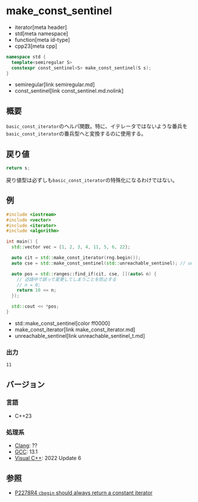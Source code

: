 # make_const_sentinel
* iterator[meta header]
* std[meta namespace]
* function[meta id-type]
* cpp23[meta cpp]

```cpp
namespace std {
  template<semiregular S>
  constexpr const_sentinel<S> make_const_sentinel(S s);
}
```
* semiregular[link semiregular.md]
* const_sentinel[link const_sentinel.md.nolink]

## 概要

`basic_const_iterator`のヘルパ関数。特に、イテレータではないような番兵を`basic_const_iterator`の番兵型へと変換するのに使用する。

## 戻り値

```cpp
return s;
```

戻り値型は必ずしも`basic_const_iterator`の特殊化になるわけではない。

## 例
```cpp example
#include <iostream>
#include <vector>
#include <iterator>
#include <algorithm>

int main() {
  std::vector vec = {1, 2, 3, 4, 11, 5, 6, 22};

  auto cit = std::make_const_iterator(rng.begin());
  auto cse = std::make_const_sentinel(std::unreachable_sentinel); // unreachable_sentinelはイテレータではない汎用の番兵

  auto pos = std::ranges::find_if(cit, cse, [](auto& n) {
    // 述語中で誤って変更してしまうことを防止する
    // n = 0;
    return 10 <= n;
  });

  std::cout << *pos;
}
```
* std::make_const_sentinel[color ff0000]
* make_const_iterator[link make_const_iterator.md]
* unreachable_sentinel[link unreachable_sentinel_t.md]

### 出力
```
11
```

## バージョン
### 言語
- C++23

### 処理系
- [Clang](/implementation.md#clang): ??
- [GCC](/implementation.md#gcc): 13.1
- [Visual C++](/implementation.md#visual_cpp): 2022 Update 6

## 参照

- [P2278R4 `cbegin` should always return a constant iterator](https://www.open-std.org/jtc1/sc22/wg21/docs/papers/2022/p2278r4.html)
